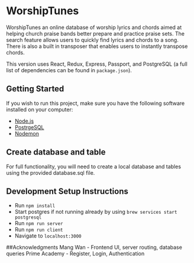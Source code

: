 # WorshipTunes
WorshipTunes an online database of worship lyrics and chords aimed at helping church praise bands better prepare and practice praise sets. The search feature allows users to quickly find lyrics and chords to a song. There is also a built in transposer that enables users to instantly transpose chords.

This version uses React, Redux, Express, Passport, and PostgreSQL (a full list of dependencies can be found in `package.json`).

## Getting Started

If you wish to run this project, make sure you have the following software installed on your computer:

- [Node.js](https://nodejs.org/en/)
- [PostrgeSQL](https://www.postgresql.org/)
- [Nodemon](https://nodemon.io/)

## Create database and table

For full functionality, you will need to create a local database and tables using the provided database.sql file.

## Development Setup Instructions

* Run `npm install`
* Start postgres if not running already by using `brew services start postgresql`
* Run `npm run server`
* Run `npm run client`
* Navigate to `localhost:3000`

##Acknowledgments
Mang Wan - Frontend UI, server routing, database queries
Prime Academy - Register, Login, Authentication
